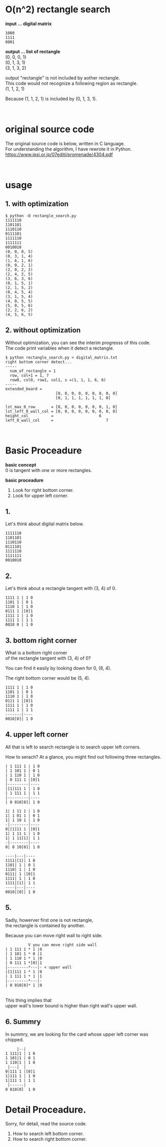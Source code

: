 # O(n^2) rectangle search
**input ... digital matrix**<br>

```
1000
1111
0001
```

**output ... list of rectangle**<br>
(0, 0, 0, 1)<br>
(0, 1, 3, 1)<br>
(3, 1, 3, 2)<br>

output "rectangle" is not included by aother rectangle.<br>
This code would not recognize a following region as rectangle.<br>
(1, 1, 2, 1)<br>

Because (1, 1, 2, 1) is included by (0, 1, 3, 1).<br>

<br>

# original source code
The original source code is below, written in C language.<br>
For understanding the algorithm, I have rewrote it in Python.<br> 
https://www.ipsj.or.jp/07editj/promenade/4304.pdf<br>

<br>

# usage
## 1. with optimization
```
$ python -O rectangle_search.py
1111110
1101101
1110110
0111101
1111110
1111111
0010010
(0, 0, 0, 5)
(0, 3, 1, 4)
(1, 6, 1, 6)
(0, 0, 2, 1)
(2, 0, 2, 2)
(2, 4, 2, 5)
(3, 6, 3, 6)
(0, 1, 5, 1)
(2, 1, 5, 2)
(0, 4, 5, 4)
(3, 1, 5, 4)
(4, 0, 5, 5)
(5, 0, 5, 6)
(2, 2, 6, 2)
(4, 5, 6, 5)
```



## 2. without optimization
Without optimization, you can see the interim progresss of this code.<br>
The code print variables when it detect a rectangle.<br>

```
$ python rectangle_search.py < digital_matrix.txt
right bottom corner detect...
-----
  num_of_rectangle = 1
  row, col+1 = 1, 7
  row0, col0, row1, col1, s =(1, 1, 1, 6, 6)
-----
extended_board = 
                      [0, 0, 0, 0, 0, 0, 0, 0, 0]
                      [0, 1, 1, 1, 1, 1, 1, 0]

lst_max_0_row       = [8, 0, 0, 0, 0, 0, 0, 1, 0]
lst_left_0_wall_col = [0, 0, 0, 0, 0, 0, 0, 0, 0]
height_col          =                    6
left_0_wall_col     =                       7
```

<br>

# Basic Proceadure
**basic concept**<br>
0 is tangent with one or more rectangles.<br>

**basic proceadure**<br>
1. Look for right bottom corner.<br>
2. Look for upper left corner.<br>

## 1. 
Let's think about digital matrix below.

```
1111110
1101101
1110110
0111101
1111110
1111111
0010010
```

## 2.
Let's think about a rectangle tangent with (3, 4) of 0.
```
1111 1 | 1 0
1101 1 | 0 1
1110 1 | 1 0
0111 1 |[0]1
1111 1 | 1 0
1111 1 | 1 1
0010 0 | 1 0
```


## 3. bottom right corner
What is a bottom right corner<br>
of the rectangle tangent with (3, 4) of 0?<br>

You can find it easily by looking down for 0, (6, 4).<br>

The right bottom corner would be (5, 4).

```
1111 1 | 1 0
1101 1 | 0 1
1110 1 | 1 0
0111 1 |[0]1
1111 1 | 1 0
1111 1 | 1 1
-------|----
0010[0]| 1 0
```

## 4. upper left corner
All that is left to search rectangle is to search upper left corners.

How to serach? At a glance, you might find out following three rectangles.
```
| 1 111 1 | 1 0
| 1 101 1 | 0 1
| 1 110 1 | 1 0
| 0 111 1 |[0]1
|---------|----
|[1]111 1 | 1 0
| 1 111 1 | 1 1
|---------|----
| 0 010[0]| 1 0
```
```
1| 1 11 1 | 1 0
1| 1 01 1 | 0 1
1| 1 10 1 | 1 0
-|--------|----
0|[1]11 1 |[0]1
1| 1 11 1 | 1 0
1| 1 11[1]| 1 1
-|--------|----
0| 0 10[0]| 1 0
```
```
----|---|----
1111|[1]| 1 0
1101| 1 | 0 1
1110| 1 | 1 0
0111| 1 |[0]1
1111| 1 | 1 0
1111|[1]| 1 1
----|---|----
0010|[0]| 1 0
```

## 5.
Sadly, howerver first one is not rectangle,<br>
the rectangle is contained by another.

Because you can move right wall to right side.

```
	      V you can move right side wall
| 1 111 1 * 1 |0
| 1 101 1 * 0 |1
| 1 110 1 * 1 |0
| 0 111 1 *[0]|1
|---------*---|- < upper wall
|[1]111 1 * 1 |0
| 1 111 1 * 1 |1
|---------*---|-
| 0 010[0]* 1 |0

```

<br>
This thing implies that<br>
upper wall's lower bound is higher than right wall's upper wall.


## 6. Summry
In summry, we are looking for the card whose upper left corner was chipped.
```
     |--|
1 111|1 | 1 0
1 101|1 | 0 1
1 110|1 | 1 0
 |---|  |
0|111 1 |[0]1
1|111 1 | 1 0
1|111 1 | 1 1
 |------|
0 010[0]  1 0
```

# Detail Proceadure.
Sorry, for detail, read the source code.<br>

1. How to search left bottom corner.<br>
2. How to search right bottom corner.<br>
